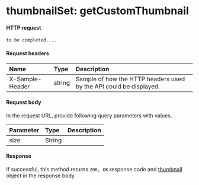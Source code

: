 # thumbnailSet: getCustomThumbnail


#### HTTP request
<!-- { "blockType": "ignored" } -->
```http
to be completed....
```
#### Request headers
| Name       | Type | Description|
|:---------------|:--------|:----------|
| X-Sample-Header  | string  | Sample of how the HTTP headers used by the API could be displayed.|

#### Request body
In the request URL, provide following query parameters with values.

| Parameter	   | Type	|Description|
|:---------------|:--------|:----------|
|size|String||

#### Response
If successful, this method returns `200, OK` response code and [thumbnail](../resources/thumbnail.md) object in the response body.
